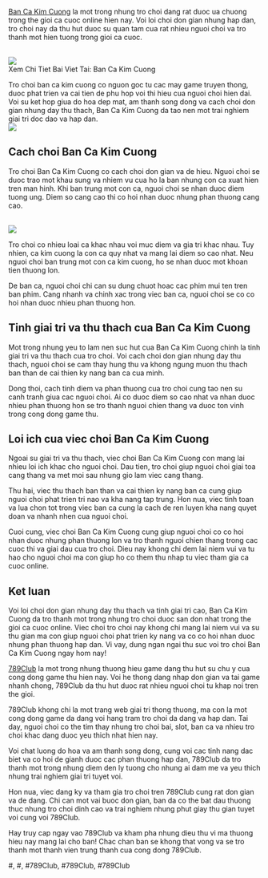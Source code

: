 <p><a href="https://789clubwin.org/ban-ca-kim-cuong/">Ban Ca Kim Cuong</a> la mot trong nhung tro choi dang rat duoc ua chuong trong the gioi ca cuoc online hien nay. Voi loi choi don gian nhung hap dan, tro choi nay da thu hut duoc su quan tam cua rat nhieu nguoi choi va tro thanh mot hien tuong trong gioi ca cuoc.</p><br><img src="https://789clubwin.org/wp-content/uploads/2025/04/Ban-Ca-Kim-Cuong-Tro-Choi-Giai-Tri-Hap-Dan-Voi-Nhung-Phan-Thuong-Dac-Biet.png"></br>
Xem Chi Tiet Bai Viet Tai: Ban Ca Kim Cuong<p>Tro choi ban ca kim cuong co nguon goc tu cac may game truyen thong, duoc phat trien va cai tien de phu hop voi thi hieu cua nguoi choi hien dai. Voi su ket hop giua do hoa dep mat, am thanh song dong va cach choi don gian nhung day thu thach, Ban Ca Kim Cuong da tao nen mot trai nghiem giai tri doc dao va hap dan.<br><img src="https://789clubwin.org/wp-content/uploads/2025/04/Ban-ca-kim-cuong-la-gi.png"></br><h2>Cach choi Ban Ca Kim Cuong</h2><p>Tro choi Ban Ca Kim Cuong co cach choi don gian va de hieu. Nguoi choi se duoc trao mot khau sung va nhiem vu cua ho la ban nhung con ca xuat hien tren man hinh. Khi ban trung mot con ca, nguoi choi se nhan duoc diem tuong ung. Diem so cang cao thi co hoi nhan duoc nhung phan thuong cang cao.</p><br><img src="https://789clubwin.org/wp-content/uploads/2025/04/Ban-ca-kim-cuong-la-gi.png"></br><p>Tro choi co nhieu loai ca khac nhau voi muc diem va gia tri khac nhau. Tuy nhien, ca kim cuong la con ca quy nhat va mang lai diem so cao nhat. Neu nguoi choi ban trung mot con ca kim cuong, ho se nhan duoc mot khoan tien thuong lon.<p>De ban ca, nguoi choi chi can su dung chuot hoac cac phim mui ten tren ban phim. Cang nhanh va chinh xac trong viec ban ca, nguoi choi se co co hoi nhan duoc nhieu phan thuong hon.</p><h2>Tinh giai tri va thu thach cua Ban Ca Kim Cuong</h2><p>Mot trong nhung yeu to lam nen suc hut cua Ban Ca Kim Cuong chinh la tinh giai tri va thu thach cua tro choi. Voi cach choi don gian nhung day thu thach, nguoi choi se cam thay hung thu va khong ngung muon thu thach ban than de cai thien ky nang ban ca cua minh.<p>Dong thoi, cach tinh diem va phan thuong cua tro choi cung tao nen su canh tranh giua cac nguoi choi. Ai co duoc diem so cao nhat va nhan duoc nhieu phan thuong hon se tro thanh nguoi chien thang va duoc ton vinh trong cong dong game thu.</p><h2>Loi ich cua viec choi Ban Ca Kim Cuong</h2><p>Ngoai su giai tri va thu thach, viec choi Ban Ca Kim Cuong con mang lai nhieu loi ich khac cho nguoi choi. Dau tien, tro choi giup nguoi choi giai toa cang thang va met moi sau nhung gio lam viec cang thang.</p><p>Thu hai, viec thu thach ban than va cai thien ky nang ban ca cung giup nguoi choi phat trien tri nao va kha nang tap trung. Hon nua, viec tinh toan va lua chon tot trong viec ban ca cung la cach de ren luyen kha nang quyet doan va nhanh nhen cua nguoi choi.</p><p>Cuoi cung, viec choi Ban Ca Kim Cuong cung giup nguoi choi co co hoi nhan duoc nhung phan thuong lon va tro thanh nguoi chien thang trong cac cuoc thi va giai dau cua tro choi. Dieu nay khong chi dem lai niem vui va tu hao cho nguoi choi ma con giup ho co them thu nhap tu viec tham gia ca cuoc online.</p><h2>Ket luan</h2><p>Voi loi choi don gian nhung day thu thach va tinh giai tri cao, Ban Ca Kim Cuong da tro thanh mot trong nhung tro choi duoc san don nhat trong the gioi ca cuoc online. Viec choi tro choi nay khong chi mang lai niem vui va su thu gian ma con giup nguoi choi phat trien ky nang va co co hoi nhan duoc nhung phan thuong hap dan. Vi vay, dung ngan ngai thu suc voi tro choi Ban Ca Kim Cuong ngay hom nay!</p><p><a href="https://789clubwin.org/">789Club</a> la mot trong nhung thuong hieu game dang thu hut su chu y cua cong dong game thu hien nay. Voi he thong dang nhap don gian va tai game nhanh chong, 789Club da thu hut duoc rat nhieu nguoi choi tu khap noi tren the gioi.

789Club khong chi la mot trang web giai tri thong thuong, ma con la mot cong dong game da dang voi hang tram tro choi da dang va hap dan. Tai day, nguoi choi co the tim thay nhung tro choi bai, slot, ban ca va nhieu tro choi khac dang duoc yeu thich nhat hien nay.

Voi chat luong do hoa va am thanh song dong, cung voi cac tinh nang dac biet va co hoi de gianh duoc cac phan thuong hap dan, 789Club da tro thanh mot trong nhung diem den ly tuong cho nhung ai dam me va yeu thich nhung trai nghiem giai tri tuyet voi.

Hon nua, viec dang ky va tham gia tro choi tren 789Club cung rat don gian va de dang. Chi can mot vai buoc don gian, ban da co the bat dau thuong thuc nhung tro choi dinh cao va trai nghiem nhung phut giay thu gian tuyet voi cung voi 789Club.

Hay truy cap ngay vao 789Club va kham pha nhung dieu thu vi ma thuong hieu nay mang lai cho ban! Chac chan ban se khong that vong va se tro thanh mot thanh vien trung thanh cua cong dong 789Club.</p>
#, #, #789Club, #789Club, #789Club
